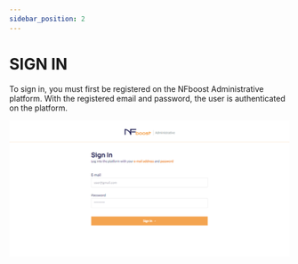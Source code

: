```yaml
---
sidebar_position: 2
---
```


# SIGN IN

To sign in, you must first be registered on the NFboost Administrative platform.
With the registered email and password, the user is authenticated on the platform.

![1](/img/telasignin.png)
